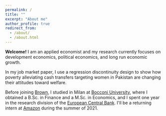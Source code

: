 ```yaml
---
permalink: /
title: ""
excerpt: "About me"
author_profile: true
redirect_from: 
  - /about/
  - /about.html
---
```


**Welcome!** I am an applied economist and my research currently focuses on development economics, political economics, and long run economic growth.

In my job market paper, I use a regression discontinuity design to show how poverty alleviating cash transfers targeting women in Pakistan are changing their attitudes toward welfare.

Before joining [Brown](https://economics.brown.edu), I studied in Milan at [Bocconi University](https://www.unibocconi.eu/), where I obtained a B.Sc. in Finance and a M.Sc. in Economics, and I spent one year in the research division of the [European Central Bank](https://www.ecb.europa.eu/). I'll be a returning intern at [Amazon](https://www.aboutamazon.com) during the summer of 2021.